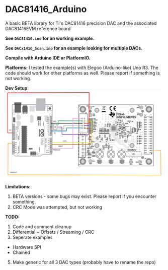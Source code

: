 # DAC81416_Arduino
A basic BETA library for TI's DAC81416 precision DAC and the associated DAC81416EVM reference board

**See `DAC81416.ino` for an working example.**

**See `DACx1416_Scan.ino` for an example looking for multiple DACs.**

**Compile with Arduino IDE or PlatformIO.**

**Platforms:**
I tested the example(s) with Elegoo (Arduino-like) Uno R3. The code should work for other platforms as well. 
Please report if something is not working.

**Dev Setup:**
![alt text](https://github.com/mallyhubz/DAC81416_Arduino/blob/main/dev-setup.jpg?raw=true)

**Limitations:**
1. BETA versions - some bugs may exist. Please report if you encounter something. 
2. CRC Mode was attempted, but not working

**TODO:**
1. Code and comment cleanup
2. Differential + Offsets / Streaming / CRC
3. Seperate examples
- Hardware SPI
- Chained
5. Make generic for all 3 DAC types (probably have to rename the repo)